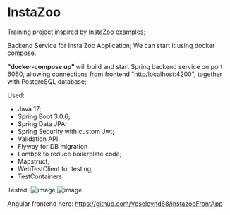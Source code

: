 # InstaZoo

Training project inspired by InstaZoo examples;

Backend Service for Insta Zoo Application; 
We can start it using docker compose.

<b> "docker-compose up" </b> will build and start Spring backend service on port 6060,
allowing connections from frontend "http/localhost:4200",
together with PostgreSQL database;

Used:

- Java 17;
- Spring Boot 3.0.6;
- Spring Data JPA;
- Spring Security with custom Jwt;
- Validation API;
- Flyway for DB migration
- Lombok to reduce boilerplate code;
- Mapstruct;
- WebTestClient for testing;
- TestContainers

Tested:
![image](https://github.com/Veselovnd88/InstaZoo/assets/63257041/86d27cb9-4358-46c2-946d-63e4bf7ef1ef)
![image](https://github.com/Veselovnd88/InstaZoo/assets/63257041/02e85732-f257-4dc0-ac32-6f6251a12a5d)


Angular frontend here:
https://github.com/Veselovnd88/instazooFrontApp
